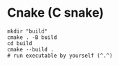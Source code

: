 # Cnake (C snake)

```shell
mkdir "build"
cmake . -B build
cd build
cmake --build .
# run executable by yourself (^.^)
```